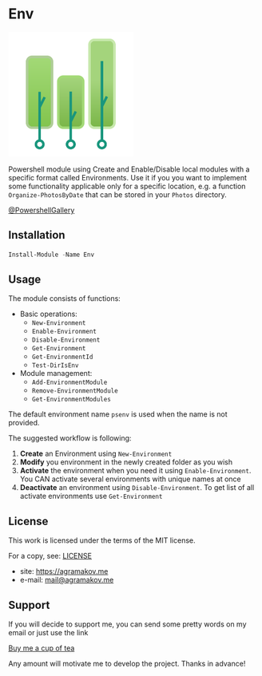 # Env

<img src="assets/logo.png" width="250">

Powershell module using Create and Enable/Disable local modules with a specific format called Environments. Use it if you you want to implement some functionality applicable only for a specific location, e.g. a function `Organize-PhotosByDate` that can be stored in your `Photos` directory.

[@PowershellGallery](https://www.powershellgallery.com/packages/Env)

## Installation

```powershell
Install-Module -Name Env
```

## Usage

The module consists of functions:

- Basic operations:
    - `New-Environment`
    - `Enable-Environment`
    - `Disable-Environment`
    - `Get-Environment`
    - `Get-EnvironmentId`
    - `Test-DirIsEnv`
- Module management:
    - `Add-EnvironmentModule`
    - `Remove-EnvironmentModule`
    - `Get-EnvironmentModules`

The default environment name `psenv` is used when the name is not provided.

The suggested workflow is following:

1. **Create** an Environment using `New-Environment`
2. **Modify** you environment in the newly created folder as you wish
3. **Activate** the environment when you need it using `Enable-Environment`. You CAN activate several environments with unique names at once
4. **Deactivate** an environment using `Disable-Environment`. To get list of all activate environments use `Get-Environment`

## License

This work is licensed under the terms of the MIT license.

For a copy, see: [LICENSE](LICENSE)

- site:    https://agramakov.me
- e-mail:  mail@agramakov.me

## Support

If you will decide to support me, you can send some pretty words on my email or just use the link

[Buy me a cup of tea](https://paypal.me/4ndr/1eur)

Any amount will motivate me to develop the project. Thanks in advance!

